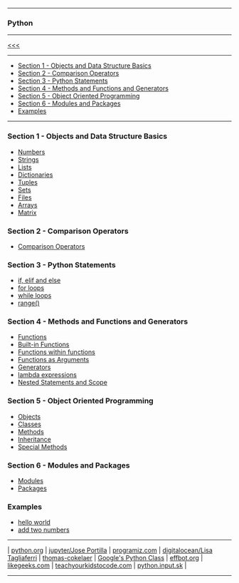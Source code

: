 
---

### Python

---

[<<<](https://github.com/ttltrk/PRG/blob/master/PY/DOC/SC/SC.MD)

---

* <a href="#1">Section 1 - Objects and Data Structure Basics</a>
* <a href="#2">Section 2 - Comparison Operators</a>
* <a href="#3">Section 3 - Python Statements</a>
* <a href="#4">Section 4 - Methods and Functions and Generators</a>
* <a href="#5">Section 5 - Object Oriented Programming</a>
* <a href="#6">Section 6 - Modules and Packages</a>
* <a href="#x">Examples</a>

---

<h3 id="1">Section 1 - Objects and Data Structure Basics</h3>

  * [Numbers](https://github.com/ttltrk/PRG/blob/master/PY/DOC/OPYM/01_OBJ_DS/NUMBERS/NUMBERS.MD)
  * [Strings](https://github.com/ttltrk/PRG/blob/master/PY/DOC/OPYM/01_OBJ_DS/STRINGS/STRINGS.MD)
  * [Lists](https://github.com/ttltrk/PRG/blob/master/PY/DOC/OPYM/01_OBJ_DS/LISTS/LISTS.MD)
  * [Dictionaries](https://github.com/ttltrk/PRG/blob/master/PY/DOC/OPYM/01_OBJ_DS/DICT/DICTIONARIES.MD)
  * [Tuples](https://github.com/ttltrk/PRG/blob/master/PY/DOC/OPYM/01_OBJ_DS/TUPLES/TUPLES.MD)
  * [Sets](https://github.com/ttltrk/PRG/blob/master/PY/DOC/OPYM/01_OBJ_DS/SETS/SETS.MD)
  * [Files](https://github.com/ttltrk/PRG/blob/master/PY/DOC/OPYM/01_OBJ_DS/FILES/FILES.MD)
  * [Arrays]()
  * [Matrix]()
  
<h3 id="2">Section 2 - Comparison Operators</h3>

  * [Comparison Operators](https://github.com/ttltrk/PRG/blob/master/PY/DOC/OPYM/02_COM_OP/COMP_OP.MD)
  
<h3 id="3">Section 3 - Python Statements</h3>

  * [if, elif and else](https://github.com/ttltrk/PRG/blob/master/PY/DOC/OPYM/03_PY_ST/IF/IF_ELIF_ELSE.MD)
  * [for loops](https://github.com/ttltrk/PRG/blob/master/PY/DOC/OPYM/03_PY_ST/FOR/FOR.MD)
  * [while loops](https://github.com/ttltrk/PRG/blob/master/PY/DOC/OPYM/03_PY_ST/WHILE/WHILE.MD)
  * [range()](https://github.com/ttltrk/PRG/blob/master/PY/DOC/OPYM/03_PY_ST/RANGE/RANGE.MD)
    
<h3 id="4">Section 4 - Methods and Functions and Generators</h3>

  * [Functions](https://github.com/ttltrk/PRG/blob/master/PY/DOC/OPYM/04_MET_FUN/FUNCTIONS/FUNCTIONS.MD)
  * [Built-in Functions](https://github.com/ttltrk/PRG/blob/master/PY/DOC/OPYM/04_MET_FUN/FUNCTIONS/BUILT_IN_FUNCTIONS.MD)
  * [Functions within functions](https://github.com/ttltrk/PRG/blob/master/PY/DOC/OPYM/04_MET_FUN/FUNCTIONS/FUNC_IN_FUNC.MD)
  * [Functions as Arguments](https://github.com/ttltrk/PRG/blob/master/PY/DOC/OPYM/04_MET_FUN/FUNCTIONS/FUNC_ARG.MD)
  * [Generators](https://github.com/ttltrk/PRG/blob/master/PY/DOC/OPYM/04_MET_FUN/GENERATORS/GENERATORS.MD)
  * [lambda expressions](https://github.com/ttltrk/PRG/blob/master/PY/DOC/OPYM/04_MET_FUN/LAMBDA/LAMBDA.MD)
  * [Nested Statements and Scope]()
  
<h3 id="5">Section 5 - Object Oriented Programming</h3>

  * [Objects](https://github.com/ttltrk/PRG/blob/master/PY/DOC/OPYM/05_OOP/OBJECTS/OBJECTS.MD)
  * [Classes](https://github.com/ttltrk/PRG/blob/master/PY/DOC/OPYM/05_OOP/CLASSES/CLASSES.MD)
  * [Methods](https://github.com/ttltrk/PRG/blob/master/PY/DOC/OPYM/05_OOP/METHODS/METHODS.MD)
  * [Inheritance](https://github.com/ttltrk/PRG/blob/master/PY/DOC/OPYM/05_OOP/INHERITANCE/INHERITANCE.MD)
  * [Special Methods](https://github.com/ttltrk/PRG/blob/master/PY/DOC/OPYM/05_OOP/SPE_MET/SPE_MET.MD)
  
<h3 id="6">Section 6 - Modules and Packages</h3>

  * [Modules](https://github.com/ttltrk/PRG/blob/master/PY/DOC/OPYM/07_MOD_PACK/MOD_PACK/MOD_PACK.MD)
  * [Packages](https://github.com/ttltrk/PRG/blob/master/PY/DOC/OPYM/07_MOD_PACK/MOD_PACK/MOD_PACK.MD)
  
<h3 id="x">Examples</h3>

  * [hello world](https://github.com/ttltrk/PRG/blob/master/PY/DOC/OPYM/999_EXAMPLES/01_HW/helloworld.MD)
  * [add two numbers](https://github.com/ttltrk/PRG/blob/master/PY/DOC/OPYM/999_EXAMPLES/02_ADD2N/ADD2N.MD)
  
  ---
  
| [python.org](https://docs.python.org/3/tutorial/index.html) |
  [jupyter/Jose Portilla](http://nbviewer.jupyter.org/github/jmportilla/Complete-Python-Bootcamp/tree/master/) |
  [programiz.com](https://www.programiz.com/python-programming#tutorial) |
  [digitalocean/Lisa Tagliaferri](https://www.digitalocean.com/community/users/ltagliaferri) |
  [thomas-cokelaer](http://thomas-cokelaer.info/tutorials/python/index.html) |
  [Google's Python Class](https://developers.google.com/edu/python/) |
  [effbot.org](http://effbot.org/zone/librarybook-index.htm) |
  [likegeeks.com](https://likegeeks.com/python-programming-basics/) |
  [teachyourkidstocode.com](http://teachyourkidstocode.com/) |
  [python.input.sk](http://python.input.sk) |
  
  ---
   





